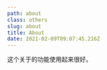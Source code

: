 ```yaml
---
path: about
class: others
slug: about
title: About
date: 2021-02-09T09:07:45.216Z
---
```

这个关于的功能使用起来很好。